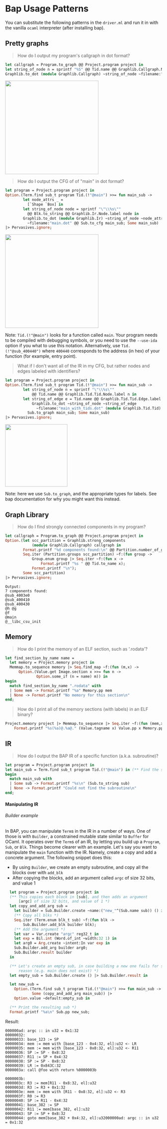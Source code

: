 # Bap Usage Patterns

You can substitute the following patterns in the `driver.ml` and run it in with the vanilla `ocaml` interpreter (after installing bap).

## Pretty graphs

> How do I output my program's callgraph in dot format?

```ocaml
let callgraph = Program.to_graph @@ Project.program project in
let string_of_node n = sprintf "%S" @@ Tid.name @@ Graphlib.Callgraph.Node.label n in
Graphlib.to_dot (module Graphlib.Callgraph) ~string_of_node ~filename:"callgraph.dot" callgraph;
```

<img src=/images/callgraph.png width=300 /><br>

> How do I output the CFG of of "main" in dot format?

```ocaml
let program = Project.program project in
Option.(Term.find sub_t program Tid.(!"@main") >>= fun main_sub ->
        let node_attrs _ =
          [`Shape `Box] in
        let string_of_node node = sprintf "\"\\%s\""
          @@ Blk.to_string @@ Graphlib.Ir.Node.label node in
        Graphlib.to_dot (module Graphlib.Ir) ~string_of_node ~node_attrs
          ~filename:"main.dot" @@ Sub.to_cfg main_sub; Some main_sub)
|> Pervasives.ignore;
```

<img src=/images/main.png width=300 /><br>

Note: `Tid.(!"@main")` looks for a function called `main`. Your program needs to be compiled with debugging symbols, or you need to use the `--use-ida` option if you what to use this notation. Alternatively, use `Tid.(!"@sub_400440")` where `400440` corresponds to the address (in hex) of your function (for example, entry point).

> What if I don't want all of the IR in my CFG, but rather nodes and edges labeled with identifiers?

```ocaml
let program = Project.program project in
Option.(Term.find sub_t program Tid.(!"@main") >>= fun main_sub ->
        let string_of_node n = sprintf "\"\\%s\""
            @@ Tid.name @@ Graphlib.Tid.Tid.Node.label n in
        let string_of_edge e = Tid.name @@ Graphlib.Tid.Tid.Edge.label e in
            Graphlib.to_dot ~string_of_node ~string_of_edge
              ~filename:"main_with_tids.dot" (module Graphlib.Tid.Tid) @@
          Sub.to_graph main_sub; Some main_sub)
|> Pervasives.ignore;
```

<img src=/images/tid_only_graph.png height=200 /><br>

Note: here we use `Sub.to_graph`, and the appropriate types for labels. See bap documentation for why you might want this instead.

## Graph Library

> How do I find strongly connected components in my program?

```ocaml
let callgraph = Program.to_graph @@ Project.program project in
Option.(let scc_partition = Graphlib.strong_components
            (module Graphlib.Callgraph) callgraph in
        Format.printf "%d components found:\n" @@ Partition.number_of_groups scc_partition;
        Seq.iter (Partition.groups scc_partition) ~f:(fun group ->
            Group.enum group |> Seq.iter ~f:(fun x ->
                Format.printf "%s " @@ Tid.to_name x);
            Format.printf "\n");
        Some scc_partition)
|> Pervasives.ignore;
```

```
Output:
7 components found:
@sub_4003e0
@sub_400410
@sub_400430
@h @g
@f
@main
@__libc_csu_init
```

## Memory

> How do I print the memory of an ELF section, such as '.rodata'?

```ocaml
let find_section_by_name name =
  let memory = Project.memory project in
  Memmap.to_sequence memory |> Seq.find_map ~f:(fun (m,x) ->
      Option.(Value.get Image.section x >>= fun n ->
              Option.some_if (n = name) m)) in
begin
  match find_section_by_name ".rodata" with
  | Some mem -> Format.printf "%a" Memory.pp mem
  | None -> Format.printf "No memory for this section\n"
end;
```

> How do I print all of the memory sections (with labels) in an ELF binary?

```ocaml
Project.memory project |> Memmap.to_sequence |> Seq.iter ~f:(fun (mem,x) ->
    Format.printf "%s(%a)@.%a@." (Value.tagname x) Value.pp x Memory.pp mem);
```

## IR

> How do I output the BAP IR of a specific function (a.k.a. subroutine)?

```ocaml
let program = Project.program project in
let main_sub = Term.find sub_t program Tid.(!"@main") in (** Find the subroutine called 'main' *)
begin
  match main_sub with
  | Some sub -> Format.printf "%s\n" (Sub.to_string sub)
  | None -> Format.printf "Could not find the subroutine\n"
end;
```

#### Manipulating IR

###### Builder example

In BAP, you can manipulate `Term`s in the IR in a number of ways. One of those is with `Builder`, a constrained mutable state similar to `Buffer` for OCaml. It operates over the `Term`s of an IR, by letting you build up a `Program`, `Sub`, or `Blk`. Things become clearer with an example. Let's say you want to manipulate the `main` function with the IR. Namely, create a copy and add a concrete argument. The following snippet does this:

* By using `Builder`, we create an empty subroutine, and copy all the blocks over with `add_blk`
* After copying the blocks, add an argument called `argc` of size 32 bits, and value 1

```ocaml
  let program = Project.program project in
  (** This copies each block in [sub], and then adds an argument
      [argc] of size 32 bits, and value of 1 *)
  let copy_and_add_arg sub =
    let builder = Sub.Builder.create ~name:("new_"^(Sub.name sub)) () in
    (** Copy all blks *)
    Seq.iter (Term.enum blk_t sub) ~f:(fun blk ->
        Sub.Builder.add_blk builder blk);
    (** Add the argument *)
    let var = Var.create "argc" reg32_t in
    let exp = Bil.int (Word.of_int ~width:32 1) in
    let arg0 = Arg.create ~intent:In var exp in
    Sub.Builder.add_arg builder arg0;
    Sub.Builder.result builder
  in

  (** Let's create an empty sub, in case building a new one fails for some
      reason (e.g. main does not exist) *)
  let empty_sub = Sub.Builder.create () |> Sub.Builder.result in

  let new_sub =
    Option.(Term.find sub_t program Tid.(!"@main") >>= fun main_sub ->
            Some (copy_and_add_arg main_sub)) |>
    Option.value ~default:empty_sub in

  (** Print the resulting sub *)
  Format.printf "%a\n" Sub.pp new_sub;
```

Result:
```
000000ad: argc :: in u32 = 0x1:32
00000032:
00000033: base_123 := SP
00000034: mem := mem with [base_123 - 0x4:32, el]:u32 <- LR
00000035: mem := mem with [base_123 - 0x8:32, el]:u32 <- R11
00000036: SP := SP - 0x8:32
00000037: R11 := SP + 0x4:32
00000038: SP := SP - 0x8:32
00000039: LR := 0x843C:32
0000003a: call @foo with return %0000003b

0000003b:
0000003c: R3 := mem[R11 - 0x8:32, el]:u32
0000003d: R3 := R3 + 0x1:32
0000003e: mem := mem with [R11 - 0x8:32, el]:u32 <- R3
0000003f: R0 := R3
00000040: SP := R11 - 0x4:32
00000041: base_382 := SP
00000042: R11 := mem[base_382, el]:u32
00000043: SP := SP + 0x8:32
00000044: goto mem[base_382 + 0x4:32, el]:u32000000ad: argc :: in u32 = 0x1:32
```
